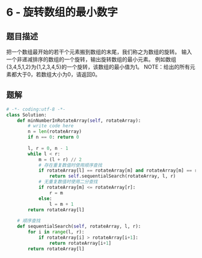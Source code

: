 # 6 - 旋转数组的最小数字

## 题目描述
把一个数组最开始的若干个元素搬到数组的末尾，我们称之为数组的旋转。
输入一个非递减排序的数组的一个旋转，输出旋转数组的最小元素。
例如数组{3,4,5,1,2}为{1,2,3,4,5}的一个旋转，该数组的最小值为1。
NOTE：给出的所有元素都大于0，若数组大小为0，请返回0。


## 题解
```python
# -*- coding:utf-8 -*-
class Solution:
    def minNumberInRotateArray(self, rotateArray):
        # write code here
        n = len(rotateArray)
        if n == 0: return 0
 
        l, r = 0, n - 1
        while l < r:
            m = (l + r) // 2
            # 存在重复数值时使用顺序查找
            if rotateArray[l] == rotateArray[m] and rotateArray[m] == rotateArray[r]:
                return self.sequentialSearch(rotateArray, l, r)
            # 无重复数值时使用二分查找
            if rotateArray[m] <= rotateArray[r]:
                r = m
            else:
                l = m + 1
        return rotateArray[l]
 
    # 顺序查找
    def sequentialSearch(self, rotateArray, l, r):
        for i in range(l, r):
            if rotateArray[i] > rotateArray[i+1]:
                return rotateArray[i+1]
        return rotateArray[l]
```